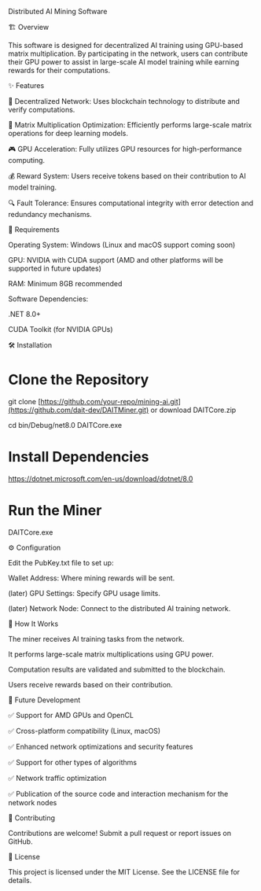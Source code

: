 Distributed AI Mining Software

🏗 Overview

This software is designed for decentralized AI training using GPU-based matrix multiplication. By participating in the network, users can contribute their GPU power to assist in large-scale AI model training while earning rewards for their computations.

✨ Features

🚀 Decentralized Network: Uses blockchain technology to distribute and verify computations.

🧮 Matrix Multiplication Optimization: Efficiently performs large-scale matrix operations for deep learning models.

🎮 GPU Acceleration: Fully utilizes GPU resources for high-performance computing.

💰 Reward System: Users receive tokens based on their contribution to AI model training.

🔍 Fault Tolerance: Ensures computational integrity with error detection and redundancy mechanisms.

📌 Requirements

Operating System: Windows (Linux and macOS support coming soon)

GPU: NVIDIA with CUDA support (AMD and other platforms will be supported in future updates)

RAM: Minimum 8GB recommended

Software Dependencies:

.NET 8.0+

CUDA Toolkit (for NVIDIA GPUs)

🛠 Installation

# Clone the Repository
git clone [https://github.com/your-repo/mining-ai.git](https://github.com/dait-dev/DAITMiner.git)
or
download DAITCore.zip

cd bin/Debug/net8.0
DAITCore.exe

# Install Dependencies
https://dotnet.microsoft.com/en-us/download/dotnet/8.0

# Run the Miner
DAITCore.exe

⚙ Configuration

Edit the PubKey.txt file to set up:

Wallet Address: Where mining rewards will be sent.

(later) GPU Settings: Specify GPU usage limits.

(later) Network Node: Connect to the distributed AI training network.

🔄 How It Works

The miner receives AI training tasks from the network.

It performs large-scale matrix multiplications using GPU power.

Computation results are validated and submitted to the blockchain.

Users receive rewards based on their contribution.

🔮 Future Development

✅ Support for AMD GPUs and OpenCL

✅ Cross-platform compatibility (Linux, macOS)

✅ Enhanced network optimizations and security features

✅ Support for other types of algorithms

✅ Network traffic optimization

✅ Publication of the source code and interaction mechanism for the network nodes


🤝 Contributing

Contributions are welcome! Submit a pull request or report issues on GitHub.

📜 License

This project is licensed under the MIT License. See the LICENSE file for details.
